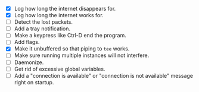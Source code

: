 - [x] Log how long the internet disappears for.
- [x] Log how long the internet works for.
- [ ] Detect the lost packets.
- [ ] Add a tray notification.
- [ ] Make a keypress like Ctrl-D end the program.
- [ ] Add flags.
- [x] Make it unbuffered so that piping to `tee` works.
- [ ] Make sure running multiple instances will not interfere.
- [ ] Daemonize.
- [ ] Get rid of excessive global variables.
- [ ] Add a "connection is available" or "connection is not available" message right on startup.
